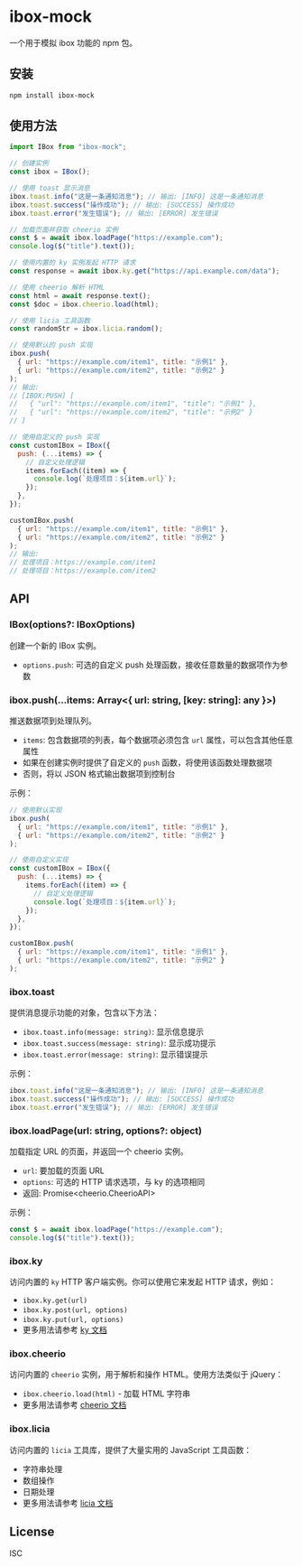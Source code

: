 # ibox-mock

一个用于模拟 ibox 功能的 npm 包。

## 安装

```bash
npm install ibox-mock
```

## 使用方法

```javascript
import IBox from "ibox-mock";

// 创建实例
const ibox = IBox();

// 使用 toast 显示消息
ibox.toast.info("这是一条通知消息"); // 输出: [INFO] 这是一条通知消息
ibox.toast.success("操作成功"); // 输出: [SUCCESS] 操作成功
ibox.toast.error("发生错误"); // 输出: [ERROR] 发生错误

// 加载页面并获取 cheerio 实例
const $ = await ibox.loadPage("https://example.com");
console.log($("title").text());

// 使用内置的 ky 实例发起 HTTP 请求
const response = await ibox.ky.get("https://api.example.com/data");

// 使用 cheerio 解析 HTML
const html = await response.text();
const $doc = ibox.cheerio.load(html);

// 使用 licia 工具函数
const randomStr = ibox.licia.random();

// 使用默认的 push 实现
ibox.push(
  { url: "https://example.com/item1", title: "示例1" },
  { url: "https://example.com/item2", title: "示例2" }
);
// 输出:
// [IBOX:PUSH] [
//   { "url": "https://example.com/item1", "title": "示例1" },
//   { "url": "https://example.com/item2", "title": "示例2" }
// ]

// 使用自定义的 push 实现
const customIBox = IBox({
  push: (...items) => {
    // 自定义处理逻辑
    items.forEach((item) => {
      console.log(`处理项目：${item.url}`);
    });
  },
});

customIBox.push(
  { url: "https://example.com/item1", title: "示例1" },
  { url: "https://example.com/item2", title: "示例2" }
);
// 输出:
// 处理项目：https://example.com/item1
// 处理项目：https://example.com/item2
```

## API

### IBox(options?: IBoxOptions)

创建一个新的 IBox 实例。

- `options.push`: 可选的自定义 push 处理函数，接收任意数量的数据项作为参数

### ibox.push(...items: Array<{ url: string, [key: string]: any }>)

推送数据项到处理队列。

- `items`: 包含数据项的列表，每个数据项必须包含 `url` 属性，可以包含其他任意属性
- 如果在创建实例时提供了自定义的 `push` 函数，将使用该函数处理数据项
- 否则，将以 JSON 格式输出数据项到控制台

示例：

```javascript
// 使用默认实现
ibox.push(
  { url: "https://example.com/item1", title: "示例1" },
  { url: "https://example.com/item2", title: "示例2" }
);

// 使用自定义实现
const customIBox = IBox({
  push: (...items) => {
    items.forEach((item) => {
      // 自定义处理逻辑
      console.log(`处理项目：${item.url}`);
    });
  },
});

customIBox.push(
  { url: "https://example.com/item1", title: "示例1" },
  { url: "https://example.com/item2", title: "示例2" }
);
```

### ibox.toast

提供消息提示功能的对象，包含以下方法：

- `ibox.toast.info(message: string)`: 显示信息提示
- `ibox.toast.success(message: string)`: 显示成功提示
- `ibox.toast.error(message: string)`: 显示错误提示

示例：

```javascript
ibox.toast.info("这是一条通知消息"); // 输出: [INFO] 这是一条通知消息
ibox.toast.success("操作成功"); // 输出: [SUCCESS] 操作成功
ibox.toast.error("发生错误"); // 输出: [ERROR] 发生错误
```

### ibox.loadPage(url: string, options?: object)

加载指定 URL 的页面，并返回一个 cheerio 实例。

- `url`: 要加载的页面 URL
- `options`: 可选的 HTTP 请求选项，与 ky 的选项相同
- 返回: Promise<cheerio.CheerioAPI>

示例：

```javascript
const $ = await ibox.loadPage("https://example.com");
console.log($("title").text());
```

### ibox.ky

访问内置的 `ky` HTTP 客户端实例。你可以使用它来发起 HTTP 请求，例如：

- `ibox.ky.get(url)`
- `ibox.ky.post(url, options)`
- `ibox.ky.put(url, options)`
- 更多用法请参考 [ky 文档](https://github.com/sindresorhus/ky)

### ibox.cheerio

访问内置的 `cheerio` 实例，用于解析和操作 HTML。使用方法类似于 jQuery：

- `ibox.cheerio.load(html)` - 加载 HTML 字符串
- 更多用法请参考 [cheerio 文档](https://github.com/cheeriojs/cheerio)

### ibox.licia

访问内置的 `licia` 工具库，提供了大量实用的 JavaScript 工具函数：

- 字符串处理
- 数组操作
- 日期处理
- 更多用法请参考 [licia 文档](https://github.com/liriliri/licia)

## License

ISC
